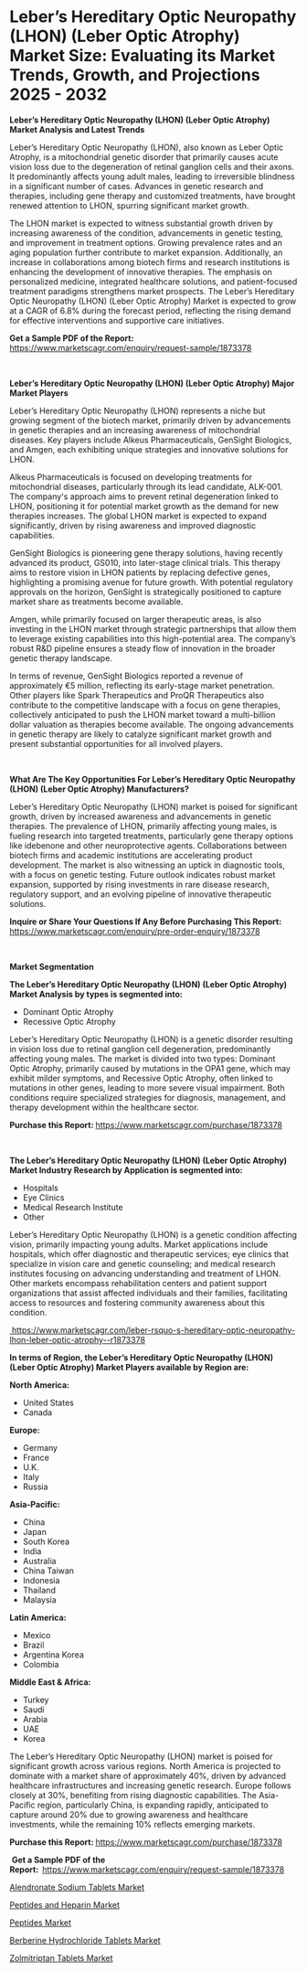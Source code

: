 <p><h1>Leber’s Hereditary Optic Neuropathy (LHON) (Leber Optic Atrophy) Market Size: Evaluating its Market Trends, Growth, and Projections 2025 - 2032</h1></p><p><strong>Leber’s Hereditary Optic Neuropathy (LHON) (Leber Optic Atrophy) Market Analysis and Latest Trends</strong></p>
<p><p>Leber’s Hereditary Optic Neuropathy (LHON), also known as Leber Optic Atrophy, is a mitochondrial genetic disorder that primarily causes acute vision loss due to the degeneration of retinal ganglion cells and their axons. It predominantly affects young adult males, leading to irreversible blindness in a significant number of cases. Advances in genetic research and therapies, including gene therapy and customized treatments, have brought renewed attention to LHON, spurring significant market growth.</p><p>The LHON market is expected to witness substantial growth driven by increasing awareness of the condition, advancements in genetic testing, and improvement in treatment options. Growing prevalence rates and an aging population further contribute to market expansion. Additionally, an increase in collaborations among biotech firms and research institutions is enhancing the development of innovative therapies. The emphasis on personalized medicine, integrated healthcare solutions, and patient-focused treatment paradigms strengthens market prospects. The Leber’s Hereditary Optic Neuropathy (LHON) (Leber Optic Atrophy) Market is expected to grow at a CAGR of 6.8% during the forecast period, reflecting the rising demand for effective interventions and supportive care initiatives.</p></p>
<p><strong>Get a Sample PDF of the Report:&nbsp;</strong> <a href="https://www.marketscagr.com/enquiry/request-sample/1873378?utm_campaign=1166&utm_medium=2&utm_source=Github&utm_content=ia&utm_term=08032025&utm_id=lebers-hereditary-optic-neuropathy-lhon-leber-optic-atrophy">https://www.marketscagr.com/enquiry/request-sample/1873378</a></p>
<p>&nbsp;</p>
<p><strong>Leber’s Hereditary Optic Neuropathy (LHON) (Leber Optic Atrophy) Major Market Players</strong></p>
<p><p>Leber’s Hereditary Optic Neuropathy (LHON) represents a niche but growing segment of the biotech market, primarily driven by advancements in genetic therapies and an increasing awareness of mitochondrial diseases. Key players include Alkeus Pharmaceuticals, GenSight Biologics, and Amgen, each exhibiting unique strategies and innovative solutions for LHON.</p><p>Alkeus Pharmaceuticals is focused on developing treatments for mitochondrial diseases, particularly through its lead candidate, ALK-001. The company's approach aims to prevent retinal degeneration linked to LHON, positioning it for potential market growth as the demand for new therapies increases. The global LHON market is expected to expand significantly, driven by rising awareness and improved diagnostic capabilities.</p><p>GenSight Biologics is pioneering gene therapy solutions, having recently advanced its product, GS010, into later-stage clinical trials. This therapy aims to restore vision in LHON patients by replacing defective genes, highlighting a promising avenue for future growth. With potential regulatory approvals on the horizon, GenSight is strategically positioned to capture market share as treatments become available.</p><p>Amgen, while primarily focused on larger therapeutic areas, is also investing in the LHON market through strategic partnerships that allow them to leverage existing capabilities into this high-potential area. The company’s robust R&D pipeline ensures a steady flow of innovation in the broader genetic therapy landscape.</p><p>In terms of revenue, GenSight Biologics reported a revenue of approximately €5 million, reflecting its early-stage market penetration. Other players like Spark Therapeutics and ProQR Therapeutics also contribute to the competitive landscape with a focus on gene therapies, collectively anticipated to push the LHON market toward a multi-billion dollar valuation as therapies become available. The ongoing advancements in genetic therapy are likely to catalyze significant market growth and present substantial opportunities for all involved players.</p></p>
<p>&nbsp;</p>
<p><strong>What Are The Key Opportunities For Leber’s Hereditary Optic Neuropathy (LHON) (Leber Optic Atrophy) Manufacturers?</strong></p>
<p><p>Leber’s Hereditary Optic Neuropathy (LHON) market is poised for significant growth, driven by increased awareness and advancements in genetic therapies. The prevalence of LHON, primarily affecting young males, is fueling research into targeted treatments, particularly gene therapy options like idebenone and other neuroprotective agents. Collaborations between biotech firms and academic institutions are accelerating product development. The market is also witnessing an uptick in diagnostic tools, with a focus on genetic testing. Future outlook indicates robust market expansion, supported by rising investments in rare disease research, regulatory support, and an evolving pipeline of innovative therapeutic solutions.</p></p>
<p><strong>Inquire or Share Your Questions If Any Before Purchasing This Report:</strong> <a href="https://www.marketscagr.com/enquiry/pre-order-enquiry/1873378?utm_campaign=1166&utm_medium=2&utm_source=Github&utm_content=ia&utm_term=08032025&utm_id=lebers-hereditary-optic-neuropathy-lhon-leber-optic-atrophy">https://www.marketscagr.com/enquiry/pre-order-enquiry/1873378</a></p>
<p>&nbsp;</p>
<p><strong>Market Segmentation</strong></p>
<p><strong>The Leber’s Hereditary Optic Neuropathy (LHON) (Leber Optic Atrophy) Market Analysis by types is segmented into:</strong></p>
<p><ul><li>Dominant Optic Atrophy</li><li>Recessive Optic Atrophy</li></ul></p>
<p><p>Leber’s Hereditary Optic Neuropathy (LHON) is a genetic disorder resulting in vision loss due to retinal ganglion cell degeneration, predominantly affecting young males. The market is divided into two types: Dominant Optic Atrophy, primarily caused by mutations in the OPA1 gene, which may exhibit milder symptoms, and Recessive Optic Atrophy, often linked to mutations in other genes, leading to more severe visual impairment. Both conditions require specialized strategies for diagnosis, management, and therapy development within the healthcare sector.</p></p>
<p><strong>Purchase this Report:&nbsp;</strong><a href="https://www.marketscagr.com/purchase/1873378?utm_campaign=1166&utm_medium=2&utm_source=Github&utm_content=ia&utm_term=08032025&utm_id=lebers-hereditary-optic-neuropathy-lhon-leber-optic-atrophy">https://www.marketscagr.com/purchase/1873378</a></p>
<p>&nbsp;</p>
<p><strong>The Leber’s Hereditary Optic Neuropathy (LHON) (Leber Optic Atrophy) Market Industry Research by Application is segmented into:</strong></p>
<p><ul><li>Hospitals</li><li>Eye Clinics</li><li>Medical Research Institute</li><li>Other</li></ul></p>
<p><p>Leber’s Hereditary Optic Neuropathy (LHON) is a genetic condition affecting vision, primarily impacting young adults. Market applications include hospitals, which offer diagnostic and therapeutic services; eye clinics that specialize in vision care and genetic counseling; and medical research institutes focusing on advancing understanding and treatment of LHON. Other markets encompass rehabilitation centers and patient support organizations that assist affected individuals and their families, facilitating access to resources and fostering community awareness about this condition.</p></p>
<p><a href="https://www.marketscagr.com/leber-rsquo-s-hereditary-optic-neuropathy-lhon-leber-optic-atrophy--r1873378?utm_campaign=1166&utm_medium=2&utm_source=Github&utm_content=ia&utm_term=08032025&utm_id=lebers-hereditary-optic-neuropathy-lhon-leber-optic-atrophy">&nbsp;https://www.marketscagr.com/leber-rsquo-s-hereditary-optic-neuropathy-lhon-leber-optic-atrophy--r1873378</a></p>
<p><strong>In terms of Region, the Leber’s Hereditary Optic Neuropathy (LHON) (Leber Optic Atrophy) Market Players available by Region are:</strong></p>
<p>
    <p> <strong> North America: </strong>
        <ul>
            <li>United States</li>
            <li>Canada</li>
        </ul>
        </p> 
    <p> <strong> Europe: </strong>
        <ul>
            <li>Germany</li>
            <li>France</li>
            <li>U.K.</li>
            <li>Italy</li>
            <li>Russia</li>
        </ul>
        </p> 
    <p> <strong> Asia-Pacific: </strong>
        <ul>
            <li>China</li>
            <li>Japan</li>
            <li>South Korea</li>
            <li>India</li>
            <li>Australia</li>
            <li>China Taiwan</li>
            <li>Indonesia</li>
            <li>Thailand</li>
            <li>Malaysia</li>
        </ul>
        </p> 
    <p> <strong> Latin America: </strong>
        <ul>
            <li>Mexico</li>
            <li>Brazil</li>
            <li>Argentina Korea</li>
            <li>Colombia</li>
        </ul>
        </p> 
    <p> <strong> Middle East & Africa: </strong>
        <ul>
            <li>Turkey</li>
            <li>Saudi</li>
            <li>Arabia</li>
            <li>UAE</li>
            <li>Korea</li>
        </ul>
    </p>
    </p>
<p><p>The Leber’s Hereditary Optic Neuropathy (LHON) market is poised for significant growth across various regions. North America is projected to dominate with a market share of approximately 40%, driven by advanced healthcare infrastructures and increasing genetic research. Europe follows closely at 30%, benefiting from rising diagnostic capabilities. The Asia-Pacific region, particularly China, is expanding rapidly, anticipated to capture around 20% due to growing awareness and healthcare investments, while the remaining 10% reflects emerging markets.</p></p>
<p><strong>Purchase this Report: </strong><a href="https://www.marketscagr.com/purchase/1873378?utm_campaign=1166&utm_medium=2&utm_source=Github&utm_content=ia&utm_term=08032025&utm_id=lebers-hereditary-optic-neuropathy-lhon-leber-optic-atrophy">https://www.marketscagr.com/purchase/1873378</a></p>
<p>&nbsp;<strong>Get a Sample PDF of the Report:&nbsp;&nbsp;</strong><a href="https://www.marketscagr.com/enquiry/request-sample/1873378?utm_campaign=1166&utm_medium=2&utm_source=Github&utm_content=ia&utm_term=08032025&utm_id=lebers-hereditary-optic-neuropathy-lhon-leber-optic-atrophy">https://www.marketscagr.com/enquiry/request-sample/1873378</a></p>
<p><strong></strong></p>
<p><p><a href="https://github.com/nacarnzina/Market-Research-Report-List-1/blob/main/alendronate-sodium-tablets-market.md?utm_campaign=1166&utm_medium=2&utm_source=Github&utm_content=ia&utm_term=08032025&utm_id=lebers-hereditary-optic-neuropathy-lhon-leber-optic-atrophy">Alendronate Sodium Tablets Market</a></p><p><a href="https://github.com/kishtohalsn/Market-Research-Report-List-1/blob/main/peptides-and-heparin-market.md?utm_campaign=1166&utm_medium=2&utm_source=Github&utm_content=ia&utm_term=08032025&utm_id=lebers-hereditary-optic-neuropathy-lhon-leber-optic-atrophy">Peptides and Heparin Market</a></p><p><a href="https://github.com/theyasnare5w/Market-Research-Report-List-1/blob/main/peptides-market.md?utm_campaign=1166&utm_medium=2&utm_source=Github&utm_content=ia&utm_term=08032025&utm_id=lebers-hereditary-optic-neuropathy-lhon-leber-optic-atrophy">Peptides Market</a></p><p><a href="https://github.com/castoriffic/Market-Research-Report-List-6/blob/main/berberine-hydrochloride-tablets-market.md?utm_campaign=1166&utm_medium=2&utm_source=Github&utm_content=ia&utm_term=08032025&utm_id=lebers-hereditary-optic-neuropathy-lhon-leber-optic-atrophy">Berberine Hydrochloride Tablets Market</a></p><p><a href="https://github.com/giulyankela/Market-Research-Report-List-1/blob/main/zolmitriptan-tablets-market.md?utm_campaign=1166&utm_medium=2&utm_source=Github&utm_content=ia&utm_term=08032025&utm_id=lebers-hereditary-optic-neuropathy-lhon-leber-optic-atrophy">Zolmitriptan Tablets Market</a></p></p>